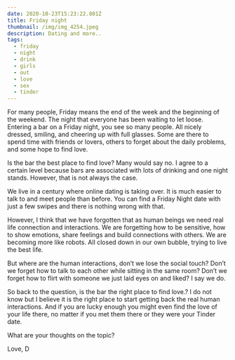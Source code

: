 ```yaml
---
date: 2020-10-23T15:23:22.801Z
title: Friday night
thumbnail: /img/img_4254.jpeg
description: Dating and more..
tags:
  - friday
  - night
  - drink
  - girls
  - out
  - love
  - sex
  - tinder
---
```

For many people, Friday means the end of the week and the beginning of the weekend. The night that everyone has been waiting to let loose. Entering a bar on a Friday night, you see so many people. All nicely dressed, smiling, and cheering up with full glasses. Some are there to spend time with friends or lovers, others to forget about the daily problems, and some hope to find love.

Is the bar the best place to find love? Many would say no. I agree to a certain level because bars are associated with lots of drinking and one night stands. However, that is not always the case.

We live in a century where online dating is taking over. It is much easier to talk to and meet people than before. You can find a Friday Night date with just a few swipes and there is nothing wrong with that.

However, I think that we have forgotten that as human beings we need real life connection and interactions. We are forgetting how to be sensitive, how to show emotions, share feelings and build connections with others. We are becoming more like robots. All closed down in our own bubble, trying to live the best life.

But where are the human interactions, don’t we lose the social touch? Don’t we forget how to talk to each other while sitting in the same room? Don’t we forget how to flirt with someone we just laid eyes on and liked? I say we do.

So back to the question, is the bar the right place to find love.? I do not know but I believe it is the right place to start getting back the real human interactions. And if you are lucky enough you might even find the love of your life there, no matter if you met them there or they were your Tinder date.



What are your thoughts on the topic?

Love, D